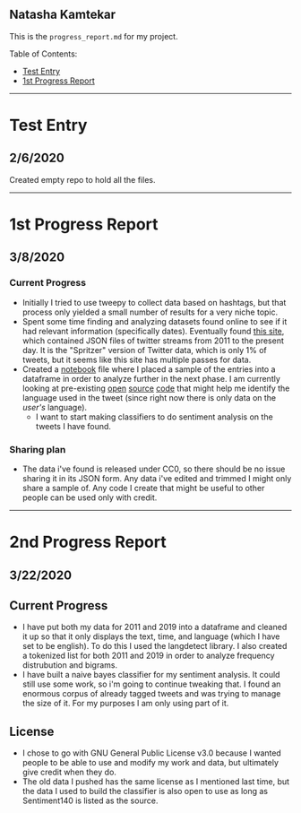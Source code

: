 ## Natasha Kamtekar

This is the `progress_report.md` for my project. 

Table of Contents:
- [Test Entry](#test-entry)
- [1st Progress Report](#1st-progress-report)

---

# Test Entry
## 2/6/2020
Created empty repo to hold all the files.

---

# 1st Progress Report
## 3/8/2020

### Current Progress
- Initially I tried to use tweepy to collect data based on hashtags, but that process only yielded a small number of results for a very niche topic. 
- Spent some time finding and analyzing datasets found online to see if it had relevant information (specifically dates). Eventually found [this site](https://archive.org/search.php?query=twitterstream&sort=-publicdate), which contained JSON files of twitter streams from 2011 to the present day. It is the "Spritzer" version of Twitter data, which is only 1% of tweets, but it seems like this site has multiple passes for data. 
- Created a [notebook](https://github.com/Data-Science-for-Linguists-2020/Twitter-Positivity-Analysis/blob/master/notebooks/data_parsing.ipynb) file where I placed a sample of the entries into a dataframe in order to analyze further in the next phase. I am currently looking at pre-existing [open](https://github.com/nickdavidhaynes/spacy-cld) [source](https://polyglot.readthedocs.io/en/latest/Detection.html) [code](https://pypi.org/project/langdetect/) that might help me identify the language used in the tweet (since right now there is only data on the *user's* language). 
	- I want to start making classifiers to do sentiment analysis on the tweets I have found. 

### Sharing plan
- The data i've found is released under CC0, so there should be no issue sharing it in its JSON form. Any data i've edited and trimmed I might only share a sample of. Any code I create that might be useful to other people can be used only with credit. 

---

# 2nd Progress Report
## 3/22/2020

## Current Progress
- I have put both my data for 2011 and 2019 into a dataframe and cleaned it up so that it only displays the text, time, and language (which I have set to be english). To do this I used the langdetect library. I also created a tokenized list for both 2011 and 2019 in order to analyze frequency distrubution and bigrams.
- I have built a naive bayes classifier for my sentiment analysis. It could still use some work, so i'm going to continue tweaking that. I found an enormous corpus of already tagged tweets and was trying to manage the size of it. For my purposes I am only using part of it.

## License 
- I chose to go with GNU General Public License v3.0 because I wanted people to be able to use and modify my work and data, but ultimately give credit when they do. 
- The old data I pushed has the same license as I mentioned last time, but the data I used to build the classifier is also open to use as long as Sentiment140 is listed as the source. 

